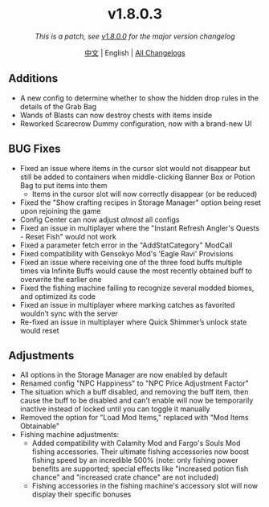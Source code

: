 ﻿<h1 align="center">v1.8.0.3</h1>

<div align="center">

*This is a patch, see [v1.8.0.0](v1.8.0.0.md) for the major version changelog*

[中文](../zh/v1.8.0.3.md) | English | [All Changelogs](../../ChangeLog-en.md)

</div>

## Additions

- A new config to determine whether to show the hidden drop rules in the details of the Grab Bag
- Wands of Blasts can now destroy chests with items inside
- Reworked Scarecrow Dummy configuration, now with a brand-new UI

## BUG Fixes

- Fixed an issue where items in the cursor slot would not disappear but still be added to containers when middle-clicking Banner Box or Potion Bag to put items into them
  - Items in the cursor slot will now correctly disappear (or be reduced)
- Fixed the "Show crafting recipes in Storage Manager" option being reset upon rejoining the game
- Config Center can now adjust *almost* all configs
- Fixed an issue in multiplayer where the "Instant Refresh Angler's Quests - Reset Fish" would not work
- Fixed a parameter fetch error in the "AddStatCategory" ModCall
- Fixed compatibility with Gensokyo Mod's 'Eagle Ravi' Provisions
- Fixed an issue where receiving one of the three food buffs multiple times via Infinite Buffs would cause the most recently obtained buff to overwrite the earlier one
- Fixed the fishing machine failing to recognize several modded biomes, and optimized its code
- Fixed an issue in multiplayer where marking catches as favorited wouldn’t sync with the server
- Re-fixed an issue in multiplayer where Quick Shimmer’s unlock state would reset

## Adjustments

- All options in the Storage Manager are now enabled by default
- Renamed config "NPC Happiness" to "NPC Price Adjustment Factor"
- The situation which a buff disabled, and removing the buff item, then cause the buff to be disabled and can't enable will now be temporarily inactive instead of locked until you can toggle it manually
- Removed the option for "Load Mod Items," replaced with "Mod Items Obtainable"
- Fishing machine adjustments:
  - Added compatibility with Calamity Mod and Fargo's Souls Mod fishing accessories. Their ultimate fishing accessories now boost fishing speed by an incredible 500% (note: only fishing power benefits are supported; special effects like "increased potion fish chance" and "increased crate chance" are not included)
  - Fishing accessories in the fishing machine's accessory slot will now display their specific bonuses